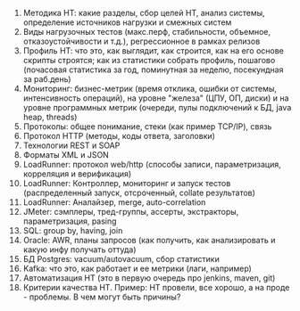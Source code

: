 
1. Методика НТ: какие разделы, сбор целей НТ, анализ системы, определение источников нагрузки и смежных систем
2. Виды нагрузочных тестов (макс.перф, стабильности, объемное, отказоустойчивости и т.д.), регрессионное в рамках релизов
3. Профиль НТ: что это, как выглядит, как строится, как на его основе скрипты строятся; как из статистики собрать профиль, пошагово (почасовая статистика за год, поминутная за неделю, посекундная за раб.день)
4. Мониторинг: бизнес-метрик (время отклика, ошибки от системы, интенсивность операций), на уровне "железа" (ЦПУ, ОП, диски) и на уровне программных метрик (очереди, пулы подключений к БД, java heap, threads)
5. Протоколы: общее понимание, стеки (как пример TCP/IP), связь
6. Протокол НТТР (методы, коды ответа, заголовки)
7. Технологии REST и SOAP
8. Форматы XML и JSON
9. LoadRunner: протокол web/http (способы записи, параметризация, корреляция и верификация)
10. LoadRunner: Контроллер, мониторинг и запуск тестов (распределенный запуск, отсроченный, collate результатов)
11. LoadRunner: Аналайзер, merge, auto-correlation
12. JMeter: сэмплеры, тред-группы, ассерты, экстракторы, параметризация, pasing
13. SQL: group by, having, join
14. Oracle: AWR, планы запросов (как получить, как анализировать и какую инфу получать оттуда)
15. БД Postgres: vacuum/autovacuum, сбор статистики
16. Kafka: что это, как работает и ее метрики (лаги, например)
17. Автоматизация НТ (это в первую очередь про jenkins, maven, git)
18. Критерии качества НТ. Пример: НТ провели, все хорошо, а на проде - проблемы. В чем могут быть причины?
